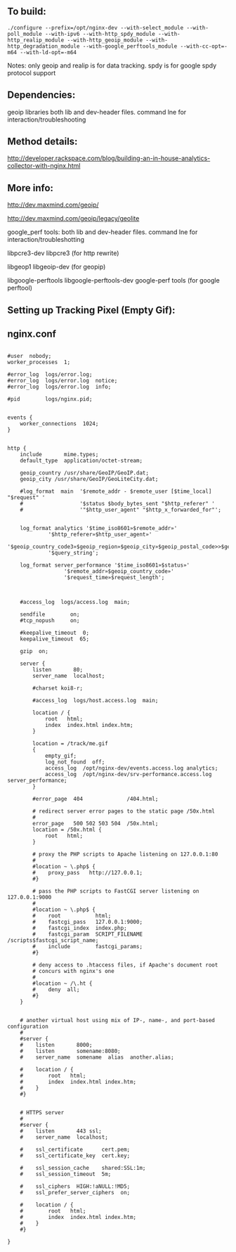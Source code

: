 To build:
-------
```
./configure --prefix=/opt/nginx-dev --with-select_module --with-poll_module --with-ipv6 --with-http_spdy_module --with-http_realip_module --with-http_geoip_module --with-http_degradation_module --with-google_perftools_module --with-cc-opt=-m64 --with-ld-opt=-m64
```
Notes:
only geoip and realip is for data tracking.
spdy is for google spdy protocol support


Dependencies:
-------

geoip libraries both lib and dev-header files. command lne for interaction/troubleshooting


Method details:
--------

http://developer.rackspace.com/blog/building-an-in-house-analytics-collector-with-nginx.html


More info: 
-------
http://dev.maxmind.com/geoip/

http://dev.maxmind.com/geoip/legacy/geolite

google_perf tools: both lib and dev-header files. command lne for interaction/troubleshotting

libpcre3-dev libpcre3  (for http rewrite)

libgeop1 libgeoip-dev (for geopip)
 
libgoogle-perftools libgoogle-perftools-dev google-perf tools (for google perftool)

Setting up Tracking Pixel (Empty Gif):
-------

nginx.conf
-------
```

#user  nobody;
worker_processes  1;

#error_log  logs/error.log;
#error_log  logs/error.log  notice;
#error_log  logs/error.log  info;

#pid        logs/nginx.pid;


events {
    worker_connections  1024;
}


http {
    include       mime.types;
    default_type  application/octet-stream;
    
    geoip_country /usr/share/GeoIP/GeoIP.dat;
    geoip_city /usr/share/GeoIP/GeoLiteCity.dat;

    #log_format  main  '$remote_addr - $remote_user [$time_local] "$request" '
    #                  '$status $body_bytes_sent "$http_referer" '
    #                  '"$http_user_agent" "$http_x_forwarded_for"';


    log_format analytics '$time_iso8601»$remote_addr»'
			 '$http_referer»$http_user_agent»'
			 '$geoip_country_code3»$geoip_region»$geoip_city»$geoip_postal_code>>$geoip_latitude»$geoip_longitude»'
			 '$query_string';

    log_format server_performance '$time_iso8601»$status»'
				  '$remote_addr»$geoip_country_code»'
				  '$request_time»$request_length';



    #access_log  logs/access.log  main;

    sendfile        on;
    #tcp_nopush     on;

    #keepalive_timeout  0;
    keepalive_timeout  65;

    gzip  on;

    server {
        listen       80;
        server_name  localhost;

        #charset koi8-r;

        #access_log  logs/host.access.log  main;

        location / {
            root   html;
            index  index.html index.htm;
        }

        location = /track/me.gif
        {
            empty_gif;
            log_not_found  off;
            access_log  /opt/nginx-dev/events.access.log analytics;
            access_log  /opt/nginx-dev/srv-performance.access.log server_performance;
        }

        #error_page  404              /404.html;

        # redirect server error pages to the static page /50x.html
        #
        error_page   500 502 503 504  /50x.html;
        location = /50x.html {
            root   html;
        }

        # proxy the PHP scripts to Apache listening on 127.0.0.1:80
        #
        #location ~ \.php$ {
        #    proxy_pass   http://127.0.0.1;
        #}

        # pass the PHP scripts to FastCGI server listening on 127.0.0.1:9000
        #
        #location ~ \.php$ {
        #    root           html;
        #    fastcgi_pass   127.0.0.1:9000;
        #    fastcgi_index  index.php;
        #    fastcgi_param  SCRIPT_FILENAME  /scripts$fastcgi_script_name;
        #    include        fastcgi_params;
        #}

        # deny access to .htaccess files, if Apache's document root
        # concurs with nginx's one
        #
        #location ~ /\.ht {
        #    deny  all;
        #}
    }


    # another virtual host using mix of IP-, name-, and port-based configuration
    #
    #server {
    #    listen       8000;
    #    listen       somename:8080;
    #    server_name  somename  alias  another.alias;

    #    location / {
    #        root   html;
    #        index  index.html index.htm;
    #    }
    #}


    # HTTPS server
    #
    #server {
    #    listen       443 ssl;
    #    server_name  localhost;

    #    ssl_certificate      cert.pem;
    #    ssl_certificate_key  cert.key;

    #    ssl_session_cache    shared:SSL:1m;
    #    ssl_session_timeout  5m;

    #    ssl_ciphers  HIGH:!aNULL:!MD5;
    #    ssl_prefer_server_ciphers  on;

    #    location / {
    #        root   html;
    #        index  index.html index.htm;
    #    }
    #}

}

```

